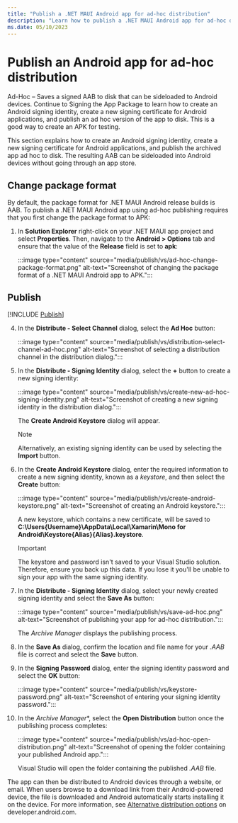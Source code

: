 ```yaml
---
title: "Publish a .NET MAUI Android app for ad-hoc distribution"
description: "Learn how to publish a .NET MAUI Android app for ad-hoc distribution."
ms.date: 05/10/2023
---
```


# Publish an Android app for ad-hoc distribution

<!--
https://learn.microsoft.com/en-us/xamarin/android/deploy-test/signing/?tabs=windows
-->

Ad-Hoc – Saves a signed AAB to disk that can be sideloaded to Android devices. Continue to Signing the App Package to learn how to create an Android signing identity, create a new signing certificate for Android applications, and publish an ad hoc version of the app to disk. This is a good way to create an APK for testing.

This section explains how to create an Android signing identity, create a new signing certificate for Android applications, and publish the archived app ad hoc to disk. The resulting AAB can be sideloaded into Android devices without going through an app store.

## Change package format

By default, the package format for .NET MAUI Android release builds is AAB. To publish a .NET MAUI Android app using ad-hoc publishing requires that you first change the package format to APK:

1. In **Solution Explorer** right-click on your .NET MAUI app project and select **Properties**. Then, navigate to the **Android > Options** tab and ensure that the value of the **Release** field is set to **apk**:

    :::image type="content" source="media/publish/vs/ad-hoc-change-package-format.png" alt-text="Screenshot of changing the package format of a .NET MAUI Android app to APK.":::

## Publish

[!INCLUDE [Publish](../includes/publish-vs.md)]

<!-- markdownlint-disable MD029 -->
4. In the **Distribute - Select Channel** dialog, select the **Ad Hoc** button:

    :::image type="content" source="media/publish/vs/distribution-select-channel-ad-hoc.png" alt-text="Screenshot of selecting a distribution channel in the distribution dialog.":::
    <!-- markdownlint-enable MD029 -->

1. In the **Distribute - Signing Identity** dialog, select the **+** button to create a new signing identity:

    :::image type="content" source="media/publish/vs/create-new-ad-hoc-signing-identity.png" alt-text="Screenshot of creating a new signing identity in the distribution dialog.":::

    The **Create Android Keystore** dialog will appear.

    > [!NOTE]
    > Alternatively, an existing signing identity can be used by selecting the **Import** button.

1. In the **Create Android Keystore** dialog, enter the required information to create a new signing identity, known as a *keystore*, and then select the **Create** button:

    :::image type="content" source="media/publish/vs/create-android-keystore.png" alt-text="Screenshot of creating an Android keystore.":::

    A new keystore, which contains a new certificate, will be saved to **C:\Users\{Username}\AppData\Local\Xamarin\Mono for Android\Keystore\{Alias}\{Alias}.keystore**.

    > [!IMPORTANT]
    > The keystore and password isn't saved to your Visual Studio solution. Therefore, ensure you back up this data. If you lose it you'll be unable to sign your app with the same signing identity.

1. In the **Distribute - Signing Identity** dialog, select your newly created signing identity and select the **Save As** button:

    :::image type="content" source="media/publish/vs/save-ad-hoc.png" alt-text="Screenshot of publishing your app for ad-hoc distribution.":::

    The *Archive Manager* displays the publishing process.

1. In the **Save As** dialog, confirm the location and file name for your *.AAB* file is correct and select the **Save** button.
1. In the **Signing Password** dialog, enter the signing identity password and select the **OK** button:

    :::image type="content" source="media/publish/vs/keystore-password.png" alt-text="Screenshot of entering your signing identity password.":::

1. In the *Archive Manager**, select the **Open Distribution** button once the publishing process completes:

    :::image type="content" source="media/publish/vs/ad-hoc-open-distribution.png" alt-text="Screenshot of opening the folder containing your published Android app.":::

    Visual Studio will open the folder containing the published *.AAB* file.

The app can then be distributed to Android devices through a website, or email. When users browse to a download link from their Android-powered device, the file is downloaded and Android automatically starts installing it on the device. For more information, see [Alternative distribution options](https://developer.android.com/distribute/marketing-tools/alternative-distribution) on developer.android.com.
